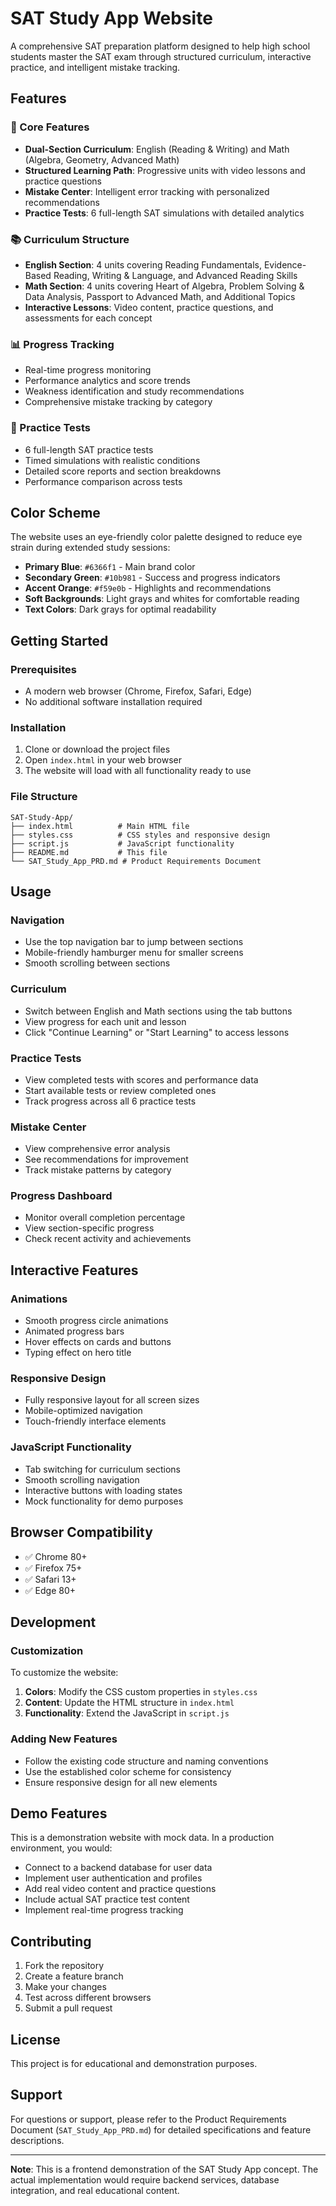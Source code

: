 # SAT Study App Website

A comprehensive SAT preparation platform designed to help high school students master the SAT exam through structured curriculum, interactive practice, and intelligent mistake tracking.

## Features

### 🎯 Core Features
- **Dual-Section Curriculum**: English (Reading & Writing) and Math (Algebra, Geometry, Advanced Math)
- **Structured Learning Path**: Progressive units with video lessons and practice questions
- **Mistake Center**: Intelligent error tracking with personalized recommendations
- **Practice Tests**: 6 full-length SAT simulations with detailed analytics

### 📚 Curriculum Structure
- **English Section**: 4 units covering Reading Fundamentals, Evidence-Based Reading, Writing & Language, and Advanced Reading Skills
- **Math Section**: 4 units covering Heart of Algebra, Problem Solving & Data Analysis, Passport to Advanced Math, and Additional Topics
- **Interactive Lessons**: Video content, practice questions, and assessments for each concept

### 📊 Progress Tracking
- Real-time progress monitoring
- Performance analytics and score trends
- Weakness identification and study recommendations
- Comprehensive mistake tracking by category

### 🧪 Practice Tests
- 6 full-length SAT practice tests
- Timed simulations with realistic conditions
- Detailed score reports and section breakdowns
- Performance comparison across tests

## Color Scheme

The website uses an eye-friendly color palette designed to reduce eye strain during extended study sessions:

- **Primary Blue**: `#6366f1` - Main brand color
- **Secondary Green**: `#10b981` - Success and progress indicators
- **Accent Orange**: `#f59e0b` - Highlights and recommendations
- **Soft Backgrounds**: Light grays and whites for comfortable reading
- **Text Colors**: Dark grays for optimal readability

## Getting Started

### Prerequisites
- A modern web browser (Chrome, Firefox, Safari, Edge)
- No additional software installation required

### Installation
1. Clone or download the project files
2. Open `index.html` in your web browser
3. The website will load with all functionality ready to use

### File Structure
```
SAT-Study-App/
├── index.html          # Main HTML file
├── styles.css          # CSS styles and responsive design
├── script.js           # JavaScript functionality
├── README.md           # This file
└── SAT_Study_App_PRD.md # Product Requirements Document
```

## Usage

### Navigation
- Use the top navigation bar to jump between sections
- Mobile-friendly hamburger menu for smaller screens
- Smooth scrolling between sections

### Curriculum
- Switch between English and Math sections using the tab buttons
- View progress for each unit and lesson
- Click "Continue Learning" or "Start Learning" to access lessons

### Practice Tests
- View completed tests with scores and performance data
- Start available tests or review completed ones
- Track progress across all 6 practice tests

### Mistake Center
- View comprehensive error analysis
- See recommendations for improvement
- Track mistake patterns by category

### Progress Dashboard
- Monitor overall completion percentage
- View section-specific progress
- Check recent activity and achievements

## Interactive Features

### Animations
- Smooth progress circle animations
- Animated progress bars
- Hover effects on cards and buttons
- Typing effect on hero title

### Responsive Design
- Fully responsive layout for all screen sizes
- Mobile-optimized navigation
- Touch-friendly interface elements

### JavaScript Functionality
- Tab switching for curriculum sections
- Smooth scrolling navigation
- Interactive buttons with loading states
- Mock functionality for demo purposes

## Browser Compatibility

- ✅ Chrome 80+
- ✅ Firefox 75+
- ✅ Safari 13+
- ✅ Edge 80+

## Development

### Customization
To customize the website:

1. **Colors**: Modify the CSS custom properties in `styles.css`
2. **Content**: Update the HTML structure in `index.html`
3. **Functionality**: Extend the JavaScript in `script.js`

### Adding New Features
- Follow the existing code structure and naming conventions
- Use the established color scheme for consistency
- Ensure responsive design for all new elements

## Demo Features

This is a demonstration website with mock data. In a production environment, you would:

- Connect to a backend database for user data
- Implement user authentication and profiles
- Add real video content and practice questions
- Include actual SAT practice test content
- Implement real-time progress tracking

## Contributing

1. Fork the repository
2. Create a feature branch
3. Make your changes
4. Test across different browsers
5. Submit a pull request

## License

This project is for educational and demonstration purposes.

## Support

For questions or support, please refer to the Product Requirements Document (`SAT_Study_App_PRD.md`) for detailed specifications and feature descriptions.

---

**Note**: This is a frontend demonstration of the SAT Study App concept. The actual implementation would require backend services, database integration, and real educational content. 